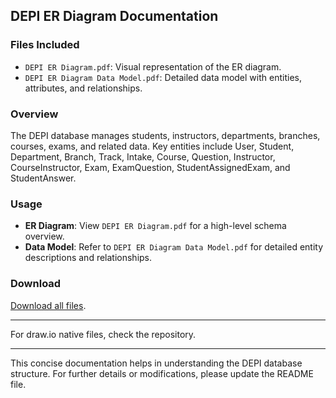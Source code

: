 ## DEPI ER Diagram Documentation

### Files Included
- `DEPI ER Diagram.pdf`: Visual representation of the ER diagram.
- `DEPI ER Diagram Data Model.pdf`: Detailed data model with entities, attributes, and relationships.

### Overview
The DEPI database manages students, instructors, departments, branches, courses, exams, and related data. Key entities include User, Student, Department, Branch, Track, Intake, Course, Question, Instructor, CourseInstructor, Exam, ExamQuestion, StudentAssignedExam, and StudentAnswer.

### Usage
- **ER Diagram**: View `DEPI ER Diagram.pdf` for a high-level schema overview.
- **Data Model**: Refer to `DEPI ER Diagram Data Model.pdf` for detailed entity descriptions and relationships.

### Download
[Download all files](./DEPI-DB-Project/ER%20Diagram.zip).

---

For draw.io native files, check the repository.

---

This concise documentation helps in understanding the DEPI database structure. For further details or modifications, please update the README file.
